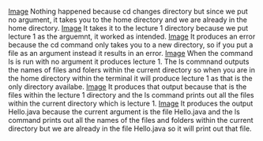 [Image](cd_no_argument_screenshot.png)
Nothing happened because cd changes directory but since we put no argument, it takes you to the home directory and we are already in the home directory. 
[Image](cd_directory.png)
It takes it to the lecture 1 directory because we put lecture 1 as the arguemnt, it worked as intended. 
[Image](cd_file.png)
It produces an error because the cd command only takes you to a new directory, so if you put a file as an argument instead it results in an error. 
[Image](ls_noargue.png)
When the command ls is run with no argument it produces lecture 1. The ls commnand outputs the names of files and folers within the current directory so when you are in the home directory within the terminal it will produce lecture 1 as that is the only directory availabe.
[Image](ls_directory.png)
It produces that output because that is the files within the lecture 1 directory and the ls command prints out all the files within the current directory which is lecture 1.
[Image](ls_file.png)
It produces the output Hello.java because the current argument is the file Hello.java and the ls command prints out all the names of the files and folders within the current directory but we are already in the file Hello.java so it will print out that file. 
